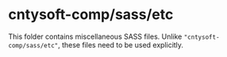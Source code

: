 # cntysoft-comp/sass/etc

This folder contains miscellaneous SASS files. Unlike `"cntysoft-comp/sass/etc"`, these files
need to be used explicitly.
